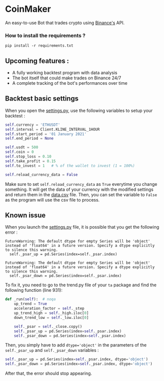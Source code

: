 
# CoinMaker

An easy-to-use Bot that trades crypto using [Binance's](https://www.binance.com/en) API.

### How to install the requirements ?
```
pip install -r requirements.txt
```
## Upcoming features :
- A fully working backtest program with data analysis
- The bot itself that could make trades on Binance 24/7
- A complete tracking of the bot's performances over time

## Backtest basic settings

When you open the [settings.py](backtest/settings.py), use the following variables to setup your backtest :

```python
self.currency = 'ETHUSDT'
self.interval = Client.KLINE_INTERVAL_1HOUR
self.start_period = '01 January 2021'
self.end_period = None

self.usdt = 500
self.coin = 0
self.stop_loss = 0.10
self.take_profit = 0.15
self.to_invest = 1   # % of the wallet to invest (1 = 100%)

self.reload_currency_data = False
```

Make sure to set `self.reload_currency_data` as `True` everytime you change something. It will
get the data of your currency with the modified settings and return them in the [data.csv](backtest/data.csv) file. Then, you
can  set the variable to `False` as the program will use the csv file to process.

## Known issue

When you launch the [settings.py](backtest/settings.py) file, it is possible that you get the following error :

```
FutureWarning: The default dtype for empty Series will be 'object' instead of 'float64' in a future version. Specify a dtype explicitly to silence this warning.
  self._psar_up = pd.Series(index=self._psar.index)
  
FutureWarning: The default dtype for empty Series will be 'object' instead of 'float64' in a future version. Specify a dtype explicitly to silence this warning.
  self._psar_down = pd.Series(index=self._psar.index)
```
To fix it, you need to go to the trend.py file of your `ta` package and find the following 
function (line 931):

```python
def _run(self):  # noqa
    up_trend = True
    acceleration_factor = self._step
    up_trend_high = self._high.iloc[0]
    down_trend_low = self._low.iloc[0]

    self._psar = self._close.copy()
    self._psar_up = pd.Series(index=self._psar.index)
    self._psar_down = pd.Series(index=self._psar.index)
```

Then, you simply have to add `dtype='object'` in the parameters of the `self._psar_up` and
`self._psar_down` variables :

```python
self._psar_up = pd.Series(index=self._psar.index, dtype='object')
self._psar_down = pd.Series(index=self._psar.index, dtype='object')
```
After that, the error should stop appearing.
